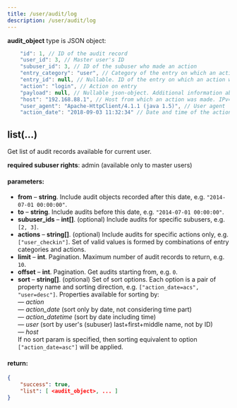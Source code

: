 ```yaml
---
title: /user/audit/log
description: /user/audit/log
---
```


**audit_object** type is JSON object:

```javascript
    "id": 1, // ID of the audit record
    "user_id": 3, // Master user's ID
    "subuser_id": 3, // ID of the subuser who made an action
    "entry_category": "user", // Category of the entry on which an action was made
    "entry_id": null, // Nullable. ID of the entry on which an action was made
    "action": "login", // Action on entry
    "payload": null, // Nullable json-object. Additional information about action 
    "host": "192.168.88.1", // Host from which an action was made. IPv4 or IPv6
    "user_agent": "Apache-HttpClient/4.1.1 (java 1.5)", // User agent
    "action_date": "2018-09-03 11:32:34" // Date and time of the action
```

## list(…)
Get list of audit records available for current user.

**required subuser rights**: admin (available only to master users)

#### parameters:

*   **from** – **string**. Include audit objects recorded after this date, e.g. `"2014-07-01 00:00:00"`.
*   **to** – **string**. Include audits before this date, e.g. `"2014-07-01 00:00:00"`.
*   **subuser_ids** – **int[]**. (optional) Include audits for specific subusers, e.g. `[2, 3]`.
*   **actions** – **string\[\]**. (optional) Include audits for specific actions only, e.g. `["user_checkin"]`. Set of valid values is formed by combinations of entry categories and actions.
*   **limit** – **int**. Pagination. Maximum number of audit records to return, e.g. `10`.
*   **offset** – **int**. Pagination. Get audits starting from, e.g. `0`.
*   **sort** – **string\[\]**. (optional) Set of sort options. Each option is a pair of property name and sorting direction, e.g. `["action_date=acs", "user=desc"]`. Properties available for sorting by:
    <br> — *action*
    <br> — *action_date* (sort only by date, not considering time part)
    <br> — *action_datetime* (sort by date including time)
    <br> — *user* (sort by user's (subuser) last+first+middle name, not by ID)
    <br> — *host*
    <br> If no sort param is specified, then sorting equivalent to option `["action_date=asc"]` will be applied.

#### return:

```json
{
    "success": true,
    "list": [ <audit_object>, ... ]
}
```